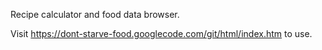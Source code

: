 Recipe calculator and food data browser.

Visit https://dont-starve-food.googlecode.com/git/html/index.htm to use.